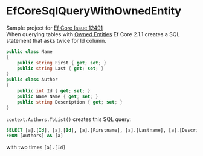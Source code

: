 # EfCoreSqlQueryWithOwnedEntity

Sample project for [Ef Core Issue 12491](https://github.com/aspnet/EntityFrameworkCore/issues/12491)  
When querying tables with [Owned Entities](https://docs.microsoft.com/en-us/ef/core/modeling/owned-entities) Ef Core 2.1.1 creates a SQL statement that asks twice for Id column.

```csharp
public class Name
{
    public string First { get; set; }
    public string Last { get; set; }
}
public class Author
{
    public int Id { get; set; }
    public Name Name { get; set; }
    public string Description { get; set; }
}
```

`context.Authors.ToList()` creates this SQL query:
```sql
SELECT [a].[Id], [a].[Id], [a].[Firstname], [a].[Lastname], [a].[Description]
FROM [Authors] AS [a]
```
with two times `[a].[Id]`
